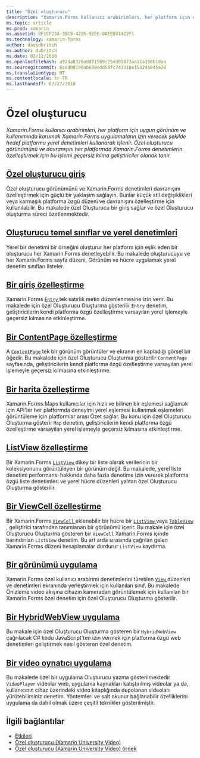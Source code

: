 ```yaml
---
title: "Özel oluşturucu"
description: "Xamarin.Forms kullanıcı arabirimleri, her platform için uygun görünüm ve kullanımında korumak Xamarin.Forms uygulamaların izin verecek şekilde hedef platformu yerel denetimleri kullanarak işlenir. Özel oluşturucu görünümünü ve davranışını her platformda Xamarin.Forms denetimlerin özelleştirmek için bu işlemi geçersiz kılma geliştiriciler olanak tanır."
ms.topic: article
ms.prod: xamarin
ms.assetid: BF1CF23A-3BC9-4226-92E6-DAEEB91422F1
ms.technology: xamarin-forms
author: davidbritch
ms.author: dabritch
ms.date: 02/12/2018
ms.openlocfilehash: a92da0320addf1569c25ed05873aa11a198b1daa
ms.sourcegitcommit: 6cd40d190abe38edd50fc74331be15324a845a28
ms.translationtype: MT
ms.contentlocale: tr-TR
ms.lasthandoff: 02/27/2018
---
```

# <a name="custom-renderers"></a>Özel oluşturucu

_Xamarin.Forms kullanıcı arabirimleri, her platform için uygun görünüm ve kullanımında korumak Xamarin.Forms uygulamaların izin verecek şekilde hedef platformu yerel denetimleri kullanarak işlenir. Özel oluşturucu görünümünü ve davranışını her platformda Xamarin.Forms denetimlerin özelleştirmek için bu işlemi geçersiz kılma geliştiriciler olanak tanır._

## <a name="introduction-to-custom-renderersintroductionmd"></a>[Özel oluşturucu giriş](introduction.md)

Özel oluşturucu görünümünü ve Xamarin.Forms denetimleri davranışını özelleştirmek için güçlü bir yaklaşım sağlayın. Bunlar küçük stil değişiklikleri veya karmaşık platforma özgü düzeni ve davranışını özelleştirme için kullanılabilir. Bu makalede özel Oluşturucu bir giriş sağlar ve özel Oluşturucu oluşturma süreci özetlenmektedir.

## <a name="renderer-base-classes-and-native-controlsrenderersmd"></a>[Oluşturucu temel sınıflar ve yerel denetimleri](renderers.md)

Yerel bir denetimi bir örneğini oluşturur her platform için eşlik eden bir oluşturucu her Xamarin.Forms denetleyebilir. Bu makalede oluşturucuyu ve her Xamarin.Forms sayfa düzeni, Görünüm ve hücre uygulamak yerel denetim sınıfları listeler.

## <a name="customizing-an-entryentrymd"></a>[Bir giriş özelleştirme](entry.md)

Xamarin.Forms [ `Entry` ](https://developer.xamarin.com/api/type/Xamarin.Forms.Entry/) tek satırlık metin düzenlenmesine izin verir. Bu makalede için özel Oluşturucu Oluşturma gösterilir `Entry` denetim, geliştiricilerin kendi platforma özgü özelleştirme varsayılan yerel işlemeyle geçersiz kılmasına etkinleştirme.

## <a name="customizing-a-contentpagecontentpagemd"></a>[Bir ContentPage özelleştirme](contentpage.md)

A [ `ContentPage` ](https://developer.xamarin.com/api/type/Xamarin.Forms.ContentPage/) tek bir görünüm görüntüler ve ekranın en kapladığı görsel bir öğedir. Bu makalede için özel Oluşturucu Oluşturma gösterilir `ContentPage` sayfasında, geliştiricilerin kendi platforma özgü özelleştirme varsayılan yerel işlemeyle geçersiz kılmasına etkinleştirme.

## <a name="customizing-a-mapmapindexmd"></a>[Bir harita özelleştirme](map/index.md)

Xamarin.Forms.Maps kullanıcılar için hızlı ve bilinen bir eşlemesi sağlamak için API'ler her platformda deneyimi yerel eşlemesi kullanmak eşlemeleri görüntüleme için platformlar arası Özet sağlar. Bu konu için özel Oluşturucu Oluşturma gösterir `Map` denetim, geliştiricilerin kendi platforma özgü özelleştirme varsayılan yerel işlemeyle geçersiz kılmasına etkinleştirme.

## <a name="customizing-a-listviewlistviewmd"></a>[ListView özelleştirme](listview.md)

Bir Xamarin.Forms [ `ListView` ](https://developer.xamarin.com/api/type/Xamarin.Forms.ListView/) dikey bir liste olarak verilerinin bir koleksiyonunu görüntüleyen bir görünüm değil. Bu makalede, yerel liste denetimi performansı hakkında daha fazla denetime izin vererek platforma özgü liste denetimleri ve yerel hücre düzenleri yalıtan özel Oluşturucu Oluşturma gösterilir.

## <a name="customizing-a-viewcellviewcellmd"></a>[Bir ViewCell özelleştirme](viewcell.md)

Bir Xamarin.Forms [ `ViewCell` ](https://developer.xamarin.com/api/type/Xamarin.Forms.ViewCell/) eklenebilir bir hücre bir [ `ListView` ](https://developer.xamarin.com/api/type/Xamarin.Forms.ListView/) veya [ `TableView` ](https://developer.xamarin.com/api/type/Xamarin.Forms.TableView/), geliştirici tarafından tanımlanan bir görünümü içerir. Bu makale için özel Oluşturucu Oluşturma gösteren bir `ViewCell` Xamarin.Forms içinde barındırılan `ListView` denetim. Bu art arda sırasında çağrılan gelen Xamarin.Forms düzeni hesaplamalar durdurur `ListView` kaydırma.

## <a name="implementing-a-viewviewmd"></a>[Bir görünümü uygulama](view.md)

Xamarin.Forms özel kullanıcı arabirimi denetimlerini türetilen [ `View` ](https://developer.xamarin.com/api/type/Xamarin.Forms.View/) düzenleri ve denetimleri ekranında yerleştirmek için kullanılan sınıf. Bu makalede Önizleme video akışına cihazın kameradan görüntülemek için kullanılan bir Xamarin.Forms özel denetim için özel Oluşturucu Oluşturma gösterilir.

## <a name="implementing-a-hybridwebviewhybridwebviewmd"></a>[Bir HybridWebView uygulama](hybridwebview.md)

Bu makale için özel Oluşturucu Oluşturma gösteren bir `HybridWebView` çağrılacak C# kodu JavaScript'ten izin vermek için platforma özgü web denetimleri geliştirmek nasıl gösteren özel denetim.

## <a name="implementing-a-video-playervideo-playerindexmd"></a>[Bir video oynatıcı uygulama](video-player/index.md)

Bu makalede özel bir uygulama Oluşturucu yazma gösterilmektedir `VideoPlayer` videolar web, uygulama kaynakları katıştırılmış videolar ya da, kullanıcının cihaz üzerindeki video kitaplığında depolanan videoları yürütebilirsiniz denetim. Yöntemleri ve salt okunur bağlanabilir özelliklerini uygulama da dahil olmak üzere çeşitli teknikler gösterilmiştir. 


## <a name="related-links"></a>İlgili bağlantılar

- [Etkileri](~/xamarin-forms/app-fundamentals/effects/index.md)
- [Özel oluşturucu (Xamarin University Video)](https://developer.xamarin.com/videos/cross-platform/xamarinforms-custom-renderers/)
- [Özel oluşturucu (Xamarin University Video) örnek](http://bit.ly/xf-customrenderer)

